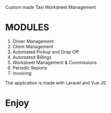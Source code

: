 Custom made Taxi Worksheet Management

# MODULES

1. Driver Management
2. Client Management
3. Automated Pickup and Drop Off
4. Automated Billings
5. Worksheet Management & Commissions
6. Periodic Reports
7. Invoicing

The application is made with Laravel and Vue JS

# Enjoy